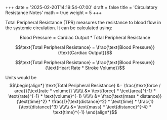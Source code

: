 +++
date = '2025-02-20T14:19:54-07:00'
draft = false
title = 'Circulatory Resistance Notes'
math = true
weight = 5
+++

Total Peripheral Resistance (TPR) measures the resistance to blood flow in the systemic circulation. It can be calculated using:

$$\text{Blood Pressure} = \text{Cardiac Output} * \text{Total Peripheral Resistance}$$

$$\text{Total Peripheral Resistance} = \frac{\text{Blood Pressure}}{\text{Cardiac Output}}$$

$$\text{Total Peripheral Resistance} = \frac{\text{Blood Pressure}}{\text{Heart Rate * Stroke Volume}}$$

Units would be
$$\begin{align*}
\text{Total Peripheral Resistance} &= \frac{\text{force / area}}{\text{rate * volume}} \\\\\\\
&= \text{force} * \text{area}^{-1} * \text{rate}^{-1} * \text{volume}^{-1} \\\\\\\
&= \frac{\text{mass * distance}}{\text{time}^2} * \frac{1}{\text{distance}^2} * \text{time} * \frac{1}{\text{distance}^3} \\\\\\\
&= \text{mass} * \text{distance}^{-4} * \text{time}^{-1}
\end{align*}$$
